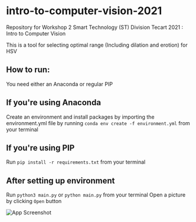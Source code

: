 
# intro-to-computer-vision-2021
Repository for Workshop 2 Smart Technology (ST) Division Tecart 2021 : Intro to Computer Vision

This is a tool for selecting optimal range (Including dilation and erotion) for HSV

## How to run:
You need either an Anaconda or regular PIP

## If you're using Anaconda
Create an environment and install packages by importing the environment.yml file by running `conda env create -f environment.yml` from your terminal

## If you're using PIP
Run `pip install -r requirements.txt` from your terminal

## After setting up environment
Run `python3 main.py` or `python main.py` from your terminal
Open a picture by clicking `Open` button

![App Screenshot](assets/app.png)
